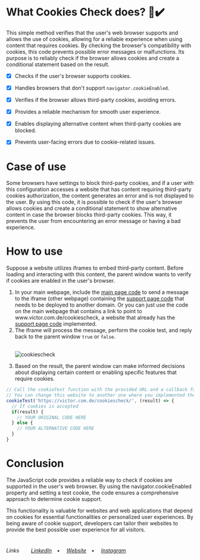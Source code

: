 # What Cookies Check does? 🍪✔️
<p>This simple method verifies that the user's web browser supports and allows the use of cookies, allowing for a reliable experience when using content that requires cookies. By checking the browser's compatibility with cookies, this code prevents possible error messages or malfunctions. Its purpose is to reliably check if the browser allows cookies and create a conditional statement based on the result.</p>


- [X] Checks if the user's browser supports cookies.
- [X] Handles browsers that don't support <code>navigator.cookieEnabled</code>.
- [X] Verifies if the browser allows third-party cookies, avoiding errors.
- [X] Provides a reliable mechanism for smooth user experience.
- [X] Enables displaying alternative content when third-party cookies are blocked.
- [X] Prevents user-facing errors due to cookie-related issues.


# Case of use
<p>Some browsers have settings to block third-party cookies, and if a user with this configuration accesses a website that has content requiring third-party cookies authorization, the content generates an error and is not displayed to the user. By using this code, it is possible to check if the user's browser allows cookies and create a conditional statement to show alternative content in case the browser blocks third-party cookies. This way, it prevents the user from encountering an error message or having a bad experience.</p>

# How to use
Suppose a website utilizes iframes to embed third-party content. Before loading and interacting with this content, the parent window wants to verify if cookies are enabled in the user's browser. 
<ol>
  <li>In your main webpage, include the <a href="https://github.com/VictorlBueno/cookiescheck/blob/main/caller-example.js" target="_blank">main page code</a> to send a message to the iframe (other webpage) containing the <a href="https://github.com/VictorlBueno/cookiescheck/blob/main/check-cookies-page.html" target="_blank">support page code</a> that needs to be deployed to another domain. Or you can just use the code on the main webpage that contains a link to point to www.victor.com.de/cookiescheck, a website that already has the <a href="https://github.com/VictorlBueno/cookiescheck/blob/main/check-cookies-page.html" target="_blank">support page code</a> implemented.</li>
  <li>The iframe will process the message, perform the cookie test, and reply back to the parent window <code>true</code> or <code>false</code>.</li><br>
  
  ![cookiescheck](https://github.com/VictorlBueno/Third-Party-Cookies-Check/assets/110859187/5e79ea4a-6a49-4b1d-853d-d8b9accfd229)
  
  <li>Based on the result, the parent window can make informed decisions about displaying certain content or enabling specific features that require cookies.</li>
</ol>

```JavaScript
// Call the cookieTest function with the provided URL and a callback function.
// You can change this website to another one where you implemented the support page code (which needs to be at a different domain than the main page code).
cookieTest('https://victor.com.de/cookiescheck/', (result) => {
  // If cookies is accepted
  if(result) {
    // YOUR ORIGINAL CODE HERE
  } else {
    // YOUR ALTERNATIVE CODE HERE
  }
}
```

# Conclusion
The JavaScript code provides a reliable way to check if cookies are supported in the user's web browser. By using the navigator.cookieEnabled property and setting a test cookie, the code ensures a comprehensive approach to determine cookie support. 

This functionality is valuable for websites and web applications that depend on cookies for essential functionalities or personalized user experiences. By being aware of cookie support, developers can tailor their websites to provide the best possible user experience for all visitors.
 
#
<h6>Links&ensp;&ensp;&ensp;&ensp;
<a href="https://linkedin.com/in/victorlbueno/" target="_blank">LinkedIn</a>&ensp;&ensp;•&ensp;&ensp;
<a href="https://victor.com.de/" target="_blank">Website</a>&ensp;&ensp;•&ensp;&ensp;
<a href="https://instagram.com/victorlbueno" target="_blank">Instagram</a></h6>
